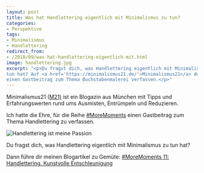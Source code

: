 ```yaml
---
layout: post
title: Was hat Handlettering eigentlich mit Minimalismus zu tun?
categories:
- Perspektive
tags:
- Minimalismus
- Handlettering
redirect_from:
- /2018/09/was-hat-handlettering-eigentlich-mit.html
image: handlettering.jpg
excerpt: "<p>Du fragst dich, was Handlettering eigentlich mit Minimalismus zu
tun hat? Auf <a href='https://minimalismus21.de/'>Minimalismus21</a> durfte ich
einen Gastbeitrag zum Thema Buchstabenmalerei verfassen.</p>"
---
```


Minimalismus21 ([M21)](https://minimalismus21.de/) ist ein
Blogazin aus München mit Tipps und Erfahrungswerten rund ums Ausmisten,
Entrümpeln und Reduzieren.

Ich hatte die Ehre, für die Reihe
[#MoreMoments](https://minimalismus21.de/2016/10/28/moremoments-was-wirklich-wertvoll-ist/)
einen Gastbeitrag zum Thema Handlettering zu verfassen.

![Handlettering ist meine Passion]({{site.baseurl}}/assets/img/posts/handlettering.jpg)

Du fragst dich, was Handlettering eigentlich mit Minimalismus zu tun
hat?

Dann führe dir meinen Blogartikel zu Gemüte:
[#MoreMoments 11: Handlettering. Kunstvolle Entschleunigung](https://minimalismus21.de/2018/07/20/moremoments11-handlettering/)
